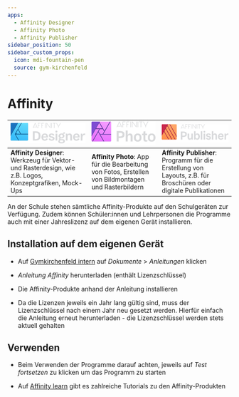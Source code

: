 ```yaml
---
apps:
  - Affinity Designer
  - Affinity Photo
  - Affinity Publisher
sidebar_position: 50
sidebar_custom_props:
  icon: mdi-fountain-pen
  source: gym-kirchenfeld
---
```


# Affinity



| ![](./images/designer.png)                                                                              | ![](./images/photo.png)                                                                             | ![](./images/publisher.png)                                                                                      |
| :------------------------------------------------------------------------------------------------------ | :-------------------------------------------------------------------------------------------------- | :--------------------------------------------------------------------------------------------------------------- |
| **Affinity Designer**: Werkzeug für Vektor- und Rasterdesign, wie z.B. Logos, Konzeptgrafiken, Mock-Ups | **Affinity Photo**: App für die Bearbeitung von Fotos, Erstellen von Bildmontagen und Rasterbildern | **Affinity Publisher**: Programm für die Erstellung von Layouts, z.B. für Broschüren oder digitale Publikationen |

An der Schule stehen sämtliche Affinity-Produkte auf den Schulgeräten zur Verfügung. Zudem können Schüler:innen und Lehrpersonen die Programme auch mit einer Jahreslizenz auf dem eigenen Gerät installieren. 

## Installation auf dem eigenen Gerät

- Auf [Gymkirchenfeld intern](https://intern.gymkirchenfeld.ch) auf _Dokumente_ > _Anleitungen_ klicken

- _Anleitung Affinity_ herunterladen (enthält Lizenzschlüssel)

- Die Affinity-Produkte anhand der Anleitung installieren

- Da die Lizenzen jeweils ein Jahr lang gültig sind, muss der Lizenzschlüssel nach einem Jahr neu gesetzt werden. Hierfür einfach die Anleitung erneut herunterladen - die Lizenzschlüssel werden stets aktuell gehalten



## Verwenden

- Beim Verwenden der Programme darauf achten, jeweils auf _Test fortsetzen_ zu klicken um das Programm zu starten

- Auf [Affinity learn](https://affinity.serif.com/de/learn/) gibt es zahlreiche Tutorials zu den Affinity-Produkten
